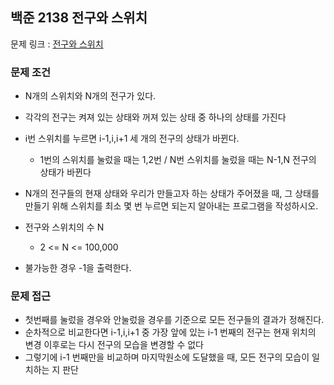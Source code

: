 ## 백준 2138 전구와 스위치

문제 링크 : [전구와 스위치](https://www.acmicpc.net/problem/2138)

### 문제 조건

- N개의 스위치와 N개의 전구가 있다.
- 각각의 전구는 켜져 있는 상태와 꺼져 있는 상태 중 하나의 상태를 가진다
- i번 스위치를 누르면 i-1,i,i+1 세 개의 전구의 상태가 바뀐다.
    - 1번의 스위치를 눌렀을 때는 1,2번 / N번 스위치를 눌렀을 때는 N-1,N 전구의 상태가 바뀐다
- N개의 전구들의 현재 상태와 우리가 만들고자 하는 상태가 주어졌을 때, 그 상태를 만들기 위해 스위치를 최소 몇 번 누르면 되는지 알아내는 프로그램을 작성하시오.

- 전구와 스위치의 수 N
    - 2 <= N <= 100,000
- 불가능한 경우 -1을 출력한다.

### 문제 접근

- 첫번째를 눌렀을 경우와 안눌렀을 경우를 기준으로 모든 전구들의 결과가 정해진다.
- 순차적으로 비교한다면 i-1,i,i+1 중 가장 앞에 있는 i-1 번째의 전구는 현재 위치의 변경 이후로는 다시 전구의 모습을 변경할 수 없다
- 그렇기에 i-1 번째만을 비교하며 마지막원소에 도달했을 때, 모든 전구의 모습이 일치하는 지 판단
